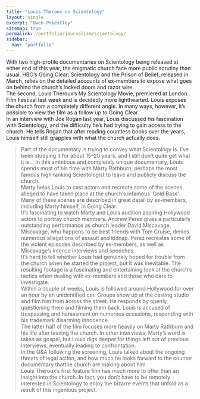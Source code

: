 ```yaml
---
title: "Louis Theroux on Scientology"
layout: single
excerpt: "Owen Priestley"
sitemap: true
permalink: /portfolio/journalism/scientology/
sidebar:
  nav: "portfolio"
---
```

With two high-profile documentaries on Scientology being released at either end of this year, the enigmatic church face more public scrutiny than usual. HBO’s Going Clear: Scientology and the Prison of Belief, released in March, relies on the detailed accounts of ex-members to expose what goes on behind the church’s locked doors and razor wire.  
The second, Louis Theroux’s My Scientology Movie, premiered at London Film Festival last week and is decidedly more lighthearted. Louis exposes the church from a completely different angle. In many ways, however, it’s possible to view the film as a follow up to Going Clear.  
In an interview with Joe Rogan last year, Louis discussed his fascination with Scientology, and the difficulty he’s had trying to gain access to the church. He tells Rogan that after reading countless books over the years, Louis himself still grapples with what the church actually does.
>Part of the documentary is trying to convey what Scientology is. I’ve been studying it for about 15–20 years, and I still don’t quite get what it is…
In this ambitious and completely unique documentary, Louis spends most of his time with Marty Rathburn, perhaps the most famous high ranking Scientologist to leave and publicly discuss the church.  
Marty helps Louis to cast actors and recreate some of the scenes alleged to have taken place at the church’s infamous ‘Gold Base’. Many of these scenes are described in great detail by ex-members, including Marty himself, in Going Clear.  
It’s fascinating to watch Marty and Louis audition aspiring Hollywood actors to portray church members. Andrew Perez gives a particularly outstanding performance as church leader David Miscavage.  
Miscavage, who happens to be best friends with Tom Cruise, denies numerous allegations of assault and kidnap. Perez recreates some of the violent episodes described by ex-members, as well as Miscavage’s intense interviews and speeches.  
It’s hard to tell whether Louis had genuinely hoped for trouble from the church when he started the project, but it was inevitable. The resulting footage is a fascinating and entertaining look at the church’s tactics when dealing with ex-members and those who dare to investigate.  
Within a couple of weeks, Louis is followed around Hollywood for over an hour by an unidentified car. Groups show up at the casting studio and film him from across the street. He responds by openly questioning them and filming them back. Louis is accused of trespassing and harassment on numerous occasions, responding with his trademark disarming innocence.  
The latter half of the film focuses more heavily on Marty Rathburn and his life after leaving the church. In other interviews, Marty’s word is taken as gospel, but Louis digs deeper for things left out of previous interviews, eventually leading to confrontation.  
In the Q&A following the screening, Louis talked about the ongoing threats of legal action, and how much he looks forward to the counter documentary thatthe church are making about him.  
Louis Theroux’s first feature film has much more to offer than an insight into the church. In fact, you don’t have to be remotely interested in Scientology to enjoy the bizarre events that unfold as a result of this ingenious project.  